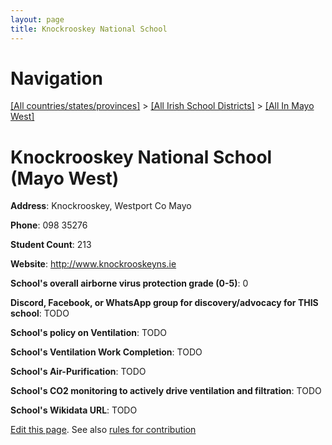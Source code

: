 ```yaml
---
layout: page
title: Knockrooskey National School
---
```

# Navigation

[[All countries/states/provinces]](../../..) > [[All Irish School Districts]](../..) > [[All In Mayo West]](..)

# Knockrooskey National School (Mayo West)

**Address**: Knockrooskey, Westport Co Mayo

**Phone**: 098 35276

**Student Count**: 213

**Website**: <http://www.knockrooskeyns.ie>

**School's overall airborne virus protection grade (0-5)**: 0

**Discord, Facebook, or WhatsApp group for discovery/advocacy for THIS school**: TODO

**School's policy on Ventilation**: TODO

**School's Ventilation Work Completion**: TODO

**School's Air-Purification**: TODO

**School's CO2 monitoring to actively drive ventilation and filtration**: TODO

**School's Wikidata URL**: TODO


[Edit this page](https://github.com/ventilate-schools/Ireland/edit/main/./Mayo_West/Knockrooskey_National_School.md). See also [rules for contribution](../../../contribution-rules/)